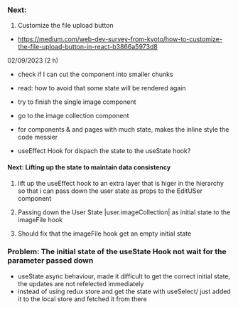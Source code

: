 ### Next:
1. Customize the file upload button
- https://medium.com/web-dev-survey-from-kyoto/how-to-customize-the-file-upload-button-in-react-b3866a5973d8


02/09/2023 (2 h)
- check if I can cut the component into smaller chunks
- read: how to avoid that some state will be rendered again
- try to finish the single image component
- go to the image collection component
- for components & and pages with much state, makes the inline style the code messier 

- useEffect Hook for dispach the state to the useState hook?


#### Next: Lifting up the state to maintain data consistency

1. lift up the useEffect hook to an extra layer that is higer in the hierarchy so that i can pass down the user state as props to the EditUSer component

2. Passing down the User State |user.imageCollection| as initial state to the imageFile hook

3. Should fix that the imageFile hook get an empty initial state


### Problem: The initial state of the useState Hook not wait for the parameter passed down 
- useState async behaviour, made it difficult to get the correct initial state, the updates are not refelected immediately
- instead of using redux store and get the state with useSelect/ just added it to the local store and fetched it from there 